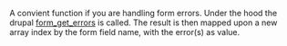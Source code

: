 A convient function if you are handling form errors. Under the hood the drupal [form_get_errors](https://api.drupal.org/api/drupal/includes%21form.inc/function/form_get_errors/7) is called.
The result is then mapped upon a new array index by the form field name, with the error(s) as value.
